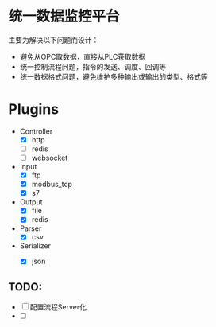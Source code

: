 # 统一数据监控平台

主要为解决以下问题而设计：

- 避免从OPC取数据，直接从PLC获取数据
- 统一控制流程问题，指令的发送、调度、回调等
- 统一数据格式问题，避免维护多种输出或输出的类型、格式等

# Plugins

- Controller
  - [x] http
  - [ ] redis
  - [ ] websocket
- Input
  - [x] ftp
  - [x] modbus_tcp
  - [x] s7
- Output
  - [x] file
  - [x] redis
- Parser
  - [x] csv
- Serializer
  - [x] json



## TODO:

- [ ] 配置流程Server化
- [ ] 